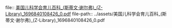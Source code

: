file:: [美国儿科学会育儿百科_(斯蒂文·谢尔弗)_(Z-Library)_1696840108426_0.pdf](../assets/美国儿科学会育儿百科_(斯蒂文·谢尔弗)_(Z-Library)_1696840108426_0.pdf)
file-path:: ../assets/美国儿科学会育儿百科_(斯蒂文·谢尔弗)_(Z-Library)_1696840108426_0.pdf
